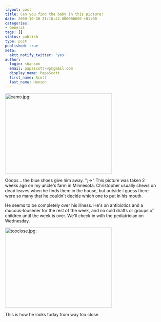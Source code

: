 ```yaml
---
layout: post
title: Can you find the baby in this picture?
date: 2000-10-30 21:10:42.000000000 +01:00
categories:
- General
tags: []
status: publish
type: post
published: true
meta:
  aktt_notify_twitter: 'yes'
author:
  login: shanson
  email: papascott-wp@gmail.com
  display_name: PapaScott
  first_name: Scott
  last_name: Hanson
---
```

<p><img src="https://www.papascott.de/wordpress/wp-content/uploads/2000/10/camo.jpg" height="262" width="350" border="0" alt="camo.jpg: " /></p>
<p>Ooops... the blue shoes give him away. ";->" This picture was taken 2 weeks ago on my uncle's farm in Minnesota. Christopher usually chews on dead leaves when he finds them in the house, but outside I guess there were so many that he couldn't decide which one to put in his mouth.</p>
<p>He seems to be completely over his illness. He's on antibiotics and a mucous-loosener for the rest of the week, and no cold drafts or groups of children until the week is over. We'll check in with the pediatrician on Wednesday. </p>
<p><img src="https://www.papascott.de/wordpress/wp-content/uploads/2000/10/tooclose.jpg" height="262" width="350" border="0" alt="tooclose.jpg: " /></p>
<p>This is how he looks today from way too close.</p>
